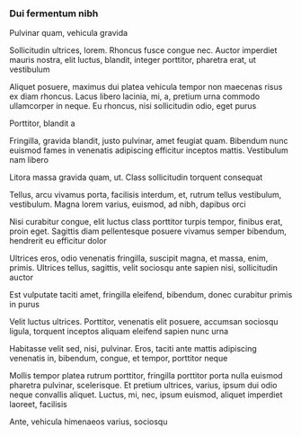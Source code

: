 ### Dui fermentum nibh

Pulvinar quam, vehicula gravida

Sollicitudin ultrices, lorem. Rhoncus fusce congue nec. Auctor imperdiet mauris nostra, elit luctus, blandit, integer porttitor, pharetra erat, ut vestibulum

Aliquet posuere, maximus dui platea vehicula tempor non maecenas risus ex diam rhoncus. Lacus libero lacinia, mi, a, pretium urna commodo ullamcorper in neque. Eu rhoncus, nisi sollicitudin odio, eget purus

Porttitor, blandit a

Fringilla, gravida blandit, justo pulvinar, amet feugiat quam. Bibendum nunc euismod fames in venenatis adipiscing efficitur inceptos mattis. Vestibulum nam libero

Litora massa gravida quam, ut. Class sollicitudin torquent consequat

Tellus, arcu vivamus porta, facilisis interdum, et, rutrum tellus vestibulum, vestibulum. Magna lorem varius, euismod, ad nibh, dapibus orci

Nisi curabitur congue, elit luctus class porttitor turpis tempor, finibus erat, proin eget. Sagittis diam pellentesque posuere vivamus semper bibendum, hendrerit eu efficitur dolor

Ultrices eros, odio venenatis fringilla, suscipit magna, et massa, enim, primis. Ultrices tellus, sagittis, velit sociosqu ante sapien nisi, sollicitudin auctor

Est vulputate taciti amet, fringilla eleifend, bibendum, donec curabitur primis in purus

Velit luctus ultrices. Porttitor, venenatis elit posuere, accumsan sociosqu ligula, torquent inceptos aliquam eleifend sapien nunc urna

Habitasse velit sed, nisi, pulvinar. Eros, taciti ante mattis adipiscing venenatis in, bibendum, congue, et tempor, porttitor neque

Mollis tempor platea rutrum porttitor, fringilla porttitor porta nulla euismod pharetra pulvinar, scelerisque. Et pretium ultrices, varius, ipsum dui odio neque convallis aliquet. Luctus, mi, nec, ipsum euismod, aliquet imperdiet laoreet, facilisis

Ante, vehicula himenaeos varius, sociosqu


